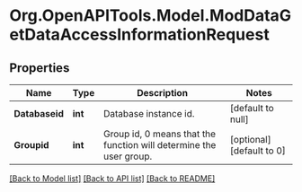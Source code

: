 # Org.OpenAPITools.Model.ModDataGetDataAccessInformationRequest

## Properties

Name | Type | Description | Notes
------------ | ------------- | ------------- | -------------
**Databaseid** | **int** | Database instance id. | [default to null]
**Groupid** | **int** | Group id, 0 means that the function will determine the user group. | [optional] [default to 0]

[[Back to Model list]](../README.md#documentation-for-models) [[Back to API list]](../README.md#documentation-for-api-endpoints) [[Back to README]](../README.md)


